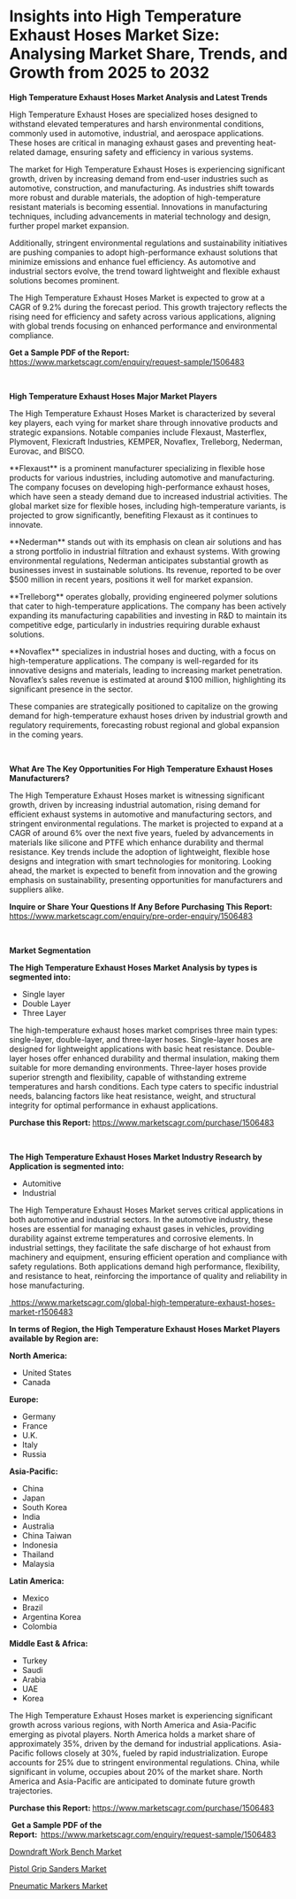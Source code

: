 <p><h1>Insights into High Temperature Exhaust Hoses Market Size: Analysing Market Share, Trends, and Growth from 2025 to 2032</h1></p><p><strong>High Temperature Exhaust Hoses Market Analysis and Latest Trends</strong></p>
<p><p>High Temperature Exhaust Hoses are specialized hoses designed to withstand elevated temperatures and harsh environmental conditions, commonly used in automotive, industrial, and aerospace applications. These hoses are critical in managing exhaust gases and preventing heat-related damage, ensuring safety and efficiency in various systems.</p><p>The market for High Temperature Exhaust Hoses is experiencing significant growth, driven by increasing demand from end-user industries such as automotive, construction, and manufacturing. As industries shift towards more robust and durable materials, the adoption of high-temperature resistant materials is becoming essential. Innovations in manufacturing techniques, including advancements in material technology and design, further propel market expansion.</p><p>Additionally, stringent environmental regulations and sustainability initiatives are pushing companies to adopt high-performance exhaust solutions that minimize emissions and enhance fuel efficiency. As automotive and industrial sectors evolve, the trend toward lightweight and flexible exhaust solutions becomes prominent. </p><p>The High Temperature Exhaust Hoses Market is expected to grow at a CAGR of 9.2% during the forecast period. This growth trajectory reflects the rising need for efficiency and safety across various applications, aligning with global trends focusing on enhanced performance and environmental compliance.</p></p>
<p><strong>Get a Sample PDF of the Report:&nbsp;</strong> <a href="https://www.marketscagr.com/enquiry/request-sample/1506483?utm_campaign=1868&utm_medium=2&utm_source=Github&utm_content=ia&utm_term=23032025&utm_id=high-temperature-exhaust-hoses">https://www.marketscagr.com/enquiry/request-sample/1506483</a></p>
<p>&nbsp;</p>
<p><strong>High Temperature Exhaust Hoses Major Market Players</strong></p>
<p><p>The High Temperature Exhaust Hoses Market is characterized by several key players, each vying for market share through innovative products and strategic expansions. Notable companies include Flexaust, Masterflex, Plymovent, Flexicraft Industries, KEMPER, Novaflex, Trelleborg, Nederman, Eurovac, and BISCO.</p><p>**Flexaust** is a prominent manufacturer specializing in flexible hose products for various industries, including automotive and manufacturing. The company focuses on developing high-performance exhaust hoses, which have seen a steady demand due to increased industrial activities. The global market size for flexible hoses, including high-temperature variants, is projected to grow significantly, benefiting Flexaust as it continues to innovate.</p><p>**Nederman** stands out with its emphasis on clean air solutions and has a strong portfolio in industrial filtration and exhaust systems. With growing environmental regulations, Nederman anticipates substantial growth as businesses invest in sustainable solutions. Its revenue, reported to be over $500 million in recent years, positions it well for market expansion.</p><p>**Trelleborg** operates globally, providing engineered polymer solutions that cater to high-temperature applications. The company has been actively expanding its manufacturing capabilities and investing in R&D to maintain its competitive edge, particularly in industries requiring durable exhaust solutions.</p><p>**Novaflex** specializes in industrial hoses and ducting, with a focus on high-temperature applications. The company is well-regarded for its innovative designs and materials, leading to increasing market penetration. Novaflex’s sales revenue is estimated at around $100 million, highlighting its significant presence in the sector.</p><p>These companies are strategically positioned to capitalize on the growing demand for high-temperature exhaust hoses driven by industrial growth and regulatory requirements, forecasting robust regional and global expansion in the coming years.</p></p>
<p>&nbsp;</p>
<p><strong>What Are The Key Opportunities For High Temperature Exhaust Hoses Manufacturers?</strong></p>
<p><p>The High Temperature Exhaust Hoses market is witnessing significant growth, driven by increasing industrial automation, rising demand for efficient exhaust systems in automotive and manufacturing sectors, and stringent environmental regulations. The market is projected to expand at a CAGR of around 6% over the next five years, fueled by advancements in materials like silicone and PTFE which enhance durability and thermal resistance. Key trends include the adoption of lightweight, flexible hose designs and integration with smart technologies for monitoring. Looking ahead, the market is expected to benefit from innovation and the growing emphasis on sustainability, presenting opportunities for manufacturers and suppliers alike.</p></p>
<p><strong>Inquire or Share Your Questions If Any Before Purchasing This Report:</strong> <a href="https://www.marketscagr.com/enquiry/pre-order-enquiry/1506483?utm_campaign=1868&utm_medium=2&utm_source=Github&utm_content=ia&utm_term=23032025&utm_id=high-temperature-exhaust-hoses">https://www.marketscagr.com/enquiry/pre-order-enquiry/1506483</a></p>
<p>&nbsp;</p>
<p><strong>Market Segmentation</strong></p>
<p><strong>The High Temperature Exhaust Hoses Market Analysis by types is segmented into:</strong></p>
<p><ul><li>Single layer</li><li>Double Layer</li><li>Three Layer</li></ul></p>
<p><p>The high-temperature exhaust hoses market comprises three main types: single-layer, double-layer, and three-layer hoses. Single-layer hoses are designed for lightweight applications with basic heat resistance. Double-layer hoses offer enhanced durability and thermal insulation, making them suitable for more demanding environments. Three-layer hoses provide superior strength and flexibility, capable of withstanding extreme temperatures and harsh conditions. Each type caters to specific industrial needs, balancing factors like heat resistance, weight, and structural integrity for optimal performance in exhaust applications.</p></p>
<p><strong>Purchase this Report:&nbsp;</strong><a href="https://www.marketscagr.com/purchase/1506483?utm_campaign=1868&utm_medium=2&utm_source=Github&utm_content=ia&utm_term=23032025&utm_id=high-temperature-exhaust-hoses">https://www.marketscagr.com/purchase/1506483</a></p>
<p>&nbsp;</p>
<p><strong>The High Temperature Exhaust Hoses Market Industry Research by Application is segmented into:</strong></p>
<p><ul><li>Automitive</li><li>Industrial</li></ul></p>
<p><p>The High Temperature Exhaust Hoses Market serves critical applications in both automotive and industrial sectors. In the automotive industry, these hoses are essential for managing exhaust gases in vehicles, providing durability against extreme temperatures and corrosive elements. In industrial settings, they facilitate the safe discharge of hot exhaust from machinery and equipment, ensuring efficient operation and compliance with safety regulations. Both applications demand high performance, flexibility, and resistance to heat, reinforcing the importance of quality and reliability in hose manufacturing.</p></p>
<p><a href="https://www.marketscagr.com/global-high-temperature-exhaust-hoses-market-r1506483?utm_campaign=1868&utm_medium=2&utm_source=Github&utm_content=ia&utm_term=23032025&utm_id=high-temperature-exhaust-hoses">&nbsp;https://www.marketscagr.com/global-high-temperature-exhaust-hoses-market-r1506483</a></p>
<p><strong>In terms of Region, the High Temperature Exhaust Hoses Market Players available by Region are:</strong></p>
<p>
    <p> <strong> North America: </strong>
        <ul>
            <li>United States</li>
            <li>Canada</li>
        </ul>
        </p> 
    <p> <strong> Europe: </strong>
        <ul>
            <li>Germany</li>
            <li>France</li>
            <li>U.K.</li>
            <li>Italy</li>
            <li>Russia</li>
        </ul>
        </p> 
    <p> <strong> Asia-Pacific: </strong>
        <ul>
            <li>China</li>
            <li>Japan</li>
            <li>South Korea</li>
            <li>India</li>
            <li>Australia</li>
            <li>China Taiwan</li>
            <li>Indonesia</li>
            <li>Thailand</li>
            <li>Malaysia</li>
        </ul>
        </p> 
    <p> <strong> Latin America: </strong>
        <ul>
            <li>Mexico</li>
            <li>Brazil</li>
            <li>Argentina Korea</li>
            <li>Colombia</li>
        </ul>
        </p> 
    <p> <strong> Middle East & Africa: </strong>
        <ul>
            <li>Turkey</li>
            <li>Saudi</li>
            <li>Arabia</li>
            <li>UAE</li>
            <li>Korea</li>
        </ul>
    </p>
    </p>
<p><p>The High Temperature Exhaust Hoses market is experiencing significant growth across various regions, with North America and Asia-Pacific emerging as pivotal players. North America holds a market share of approximately 35%, driven by the demand for industrial applications. Asia-Pacific follows closely at 30%, fueled by rapid industrialization. Europe accounts for 25% due to stringent environmental regulations. China, while significant in volume, occupies about 20% of the market share. North America and Asia-Pacific are anticipated to dominate future growth trajectories.</p></p>
<p><strong>Purchase this Report: </strong><a href="https://www.marketscagr.com/purchase/1506483?utm_campaign=1868&utm_medium=2&utm_source=Github&utm_content=ia&utm_term=23032025&utm_id=high-temperature-exhaust-hoses">https://www.marketscagr.com/purchase/1506483</a></p>
<p>&nbsp;<strong>Get a Sample PDF of the Report:&nbsp;&nbsp;</strong><a href="https://www.marketscagr.com/enquiry/request-sample/1506483?utm_campaign=1868&utm_medium=2&utm_source=Github&utm_content=ia&utm_term=23032025&utm_id=high-temperature-exhaust-hoses">https://www.marketscagr.com/enquiry/request-sample/1506483</a></p>
<p><strong></strong></p>
<p><p><a href="https://github.com/Krish2023na/Market-Research-Report-List-7/blob/main/downdraft-work-bench-market.md?utm_campaign=1868&utm_medium=2&utm_source=Github&utm_content=ia&utm_term=23032025&utm_id=high-temperature-exhaust-hoses">Downdraft Work Bench Market</a></p><p><a href="https://github.com/RickHolmes3/Market-Research-Report-List-7/blob/main/pistol-grip-sanders-market.md?utm_campaign=1868&utm_medium=2&utm_source=Github&utm_content=ia&utm_term=23032025&utm_id=high-temperature-exhaust-hoses">Pistol Grip Sanders Market</a></p><p><a href="https://github.com/aarenlazosw3/Market-Research-Report-List-1/blob/main/pneumatic-markers-market.md?utm_campaign=1868&utm_medium=2&utm_source=Github&utm_content=ia&utm_term=23032025&utm_id=high-temperature-exhaust-hoses">Pneumatic Markers Market</a></p></p>